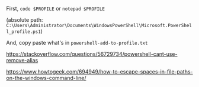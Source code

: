 First, `code $PROFILE` or `notepad $PROFILE`

(absolute path: `C:\Users\Administrator\Documents\WindowsPowerShell\Microsoft.PowerShell_profile.ps1`)

And, copy paste what's in `powershell-add-to-profile.txt`

https://stackoverflow.com/questions/56729734/powershell-cant-use-remove-alias

https://www.howtogeek.com/694949/how-to-escape-spaces-in-file-paths-on-the-windows-command-line/

